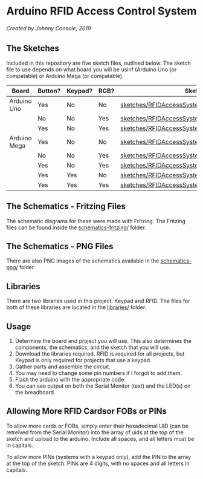 # Arduino RFID Access Control System
###### Created by Johnny Console, 2019

## The Sketches
Included in this repository are five sketch files, outlined below. The sketch file to use depends on what board you will be usinf (Arduino Uno (or compatable) or Arduino Mega (or compatable).

| Board | Button? | Keypad? | RGB? | Sketch File |
| ------- | --------- | --------- | ------ | ------------- |
| Arduino Uno | Yes | No | No | [sketches/RFIDAccessSystemCodeRegular.ino](sketches/RFIDAccessSystemCodeRegular.ino) |
| | No | No | Yes | [sketches/RFIDAccessSystemCodeRegularRGB.ino](sketches/RFIDAccessSystemCodeRegularRGB.ino) |
| | Yes | No | Yes | [sketches/RFIDAccessSystemCodeRegularRGBButton.ino](sketches/RFIDAccessSystemCodeRegularRGBButton.ino) |
| Arduino Mega | Yes | No | No | [sketches/RFIDAccessSystemCodeRegular.ino](sketches/RFIDAccessSystemCodeRegular.ino) |
| | No | No | Yes | [sketches/RFIDAccessSystemCodeRegularRGB.ino](sketches/RFIDAccessSystemCodeRegularRGB.ino) |
| | Yes | No | Yes | [sketches/RFIDAccessSystemCodeRegularRGBButton.ino](sketches/RFIDAccessSystemCodeRegularRGBButton.ino) |
| | Yes | Yes | No | [sketches/RFIDAccessSystemCodeMegaKeypad.ino](sketches/RFIDAccessSystemCodeMegaKeypad.ino) |
| | Yes | Yes | Yes | [sketches/RFIDAccessSystemCodeKeypadRGBBut.ino](sketches/RFIDAccessSystemCodeKeypadRGBBut.ino) |

## The Schematics - Fritzing Files
The schematic diagrams for these were made with Fritzing. The Fritzing files can be found inside the [schematics-fritzing/](schematics-fritzing/) folder.

## The Schematics - PNG Files
There are also PNG images of the schematics available in the [schematics-png/](schematics-png/) folder.

## Libraries
There are two libraries used in this project: Keypad and RFID. The files for both of these libraries are located in the [libraries/](libraries/) folder.

## Usage
1) Determine the board and project you will use. This also determines the components, the schematics, and the sketch that you will use.
2) Download the libraries required. RFID is required for all projects, but Keypad is only required for projects that use a keypad.
3) Gather parts and assemble the circuit.
4) You may need to change some pin numbers if I forgot to add them.
5) Flash the arduino with the appropriate code.
6) You can see output on both the Serial Monitor (text) and the LED(s) on the breadboard.

## Allowing More RFID Cardsor FOBs or PINs
To allow more cards or FOBs, simply enter their hexadecimal UID (can be retreived from the Serial Monitor) into the array of uids at the top of the sketch and upload to the arduino. Include all spaces, and all letters must be in capitals.

To allow more PINs (systems with a keypad only), add the PIN to the array at the top of the sketch. PINs are 4 digits, with no spaces and all letters in capitals.
